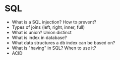 # SQL
- What is a SQL injection? How to prevent?
- Types of joins (left, right, inner, full)
- What is union? Union distinct
- What is index in database?
- What data structures a db index can be based on?
- What is "having" in SQL? When to use it?
- ACID